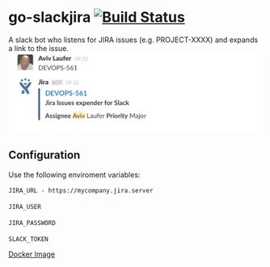 # go-slackjira [![Build Status][travis image]][travis]

A slack bot who listens for JIRA issues (e.g. PROJECT-XXXX) and expands a link to the issue.
![Slack][slack_image]

## Configuration

Use the following enviroment variables:

```
JIRA_URL - https://mycompany.jira.server

JIRA_USER

JIRA_PASSWORD

SLACK_TOKEN 
```
[Docker Image](https://hub.docker.com/r/rounds/10m-go-slackjira/) 

[slack_image]: Slack.png
[travis image]: https://travis-ci.org/rounds/go-slackjira.svg
[travis]: https://travis-ci.org/rounds/go-slackjira


